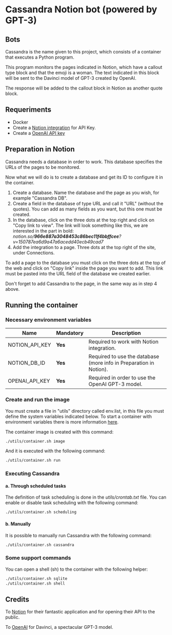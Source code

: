# Cassandra Notion bot (powered by GPT-3)

## Bots
Cassandra is the name given to this project, which consists of a container that executes a Python program.

This program monitors the pages indicated in Notion, which have a callout type block and that the emoji is a woman. The text indicated in this block will be sent to the Davinci model of GPT-3 created by OpenAI.

The response will be added to the callout block in Notion as another quote block.


## Requeriments
- Docker
- Create a [Notion integration](https://www.notion.so/my-integrations) for API Key.
- Create a [OpenAI API key](https://beta.openai.com/account/api-keys)


## Preparation in Notion
Cassandra needs a database in order to work. This database specifies the URLs of the pages to be monitored.

Now what we will do is to create a database and get its ID to configure it in the container.

1. Create a database. Name the database and the page as you wish, for example "Cassandra DB".
2. Create a field in the database of type URL and call it "URL" (without the quotes). You can add as many fields as you want, but this one must be created.
3. In the database, click on the three dots at the top right and click on "Copy link to view". The link will look something like this, we are interested in the part in bold: *notion.so/***966e887a3048453c86bec11f4bbffcee***?v=150787ea6d9a47a6acedd40ecb49cad7*
4. Add the integration to a page. Three dots at the top right of the site, under Connections.

To add a page to the database you must click on the three dots at the top of the web and click on "Copy link" inside the page you want to add. This link must be pasted into the URL field of the database we created earlier.

Don't forget to add Cassandra to the page, in the same way as in step 4 above.


## Running the container

### Necessary environment variables
| Name                        | Mandatory | Description                                                               |
| --------------------------- | --------- | --------------------------------------------------------------------------|
| NOTION_API_KEY              | **Yes**   | Required to work with Notion integration.                                 |
| NOTION_DB_ID                | **Yes**   | Required to use the database (more info in Preparation in Notion).        |
| OPENAI_API_KEY              | **Yes**   | Required in order to use the OpenAI GPT-3 model.                          |


### Create and run the image
You must create a file in "utils" directory called env.list, in this file you must define the system variables indicated below. To start a container with environment variables there is more information [here](https://docs.docker.com/engine/reference/commandline/run/#set-environment-variables--e---env---env-file).

The container image is created with this command:
```bash
./utils/container.sh image
```

And it is executed with the following command:
```bash
./utils/container.sh run
```


### Executing Cassandra

#### a. Through scheduled tasks
The definition of task scheduling is done in the _utils/crontab.txt_ file.
You can enable or disable task scheduling with the following command:
```bash
./utils/container.sh scheduling
```

#### b. Manually
It is possible to manually run Cassandra with the following command:
```bash
./utils/container.sh cassandra
```

### Some support commands

You can open a shell (sh) to the container with the following helper:
```bash
./utils/container.sh sqlite
./utils/container.sh shell
```


## Credits
To [Notion](https://www.notion.so/) for their fantastic application and for opening their API to the public.

To [OpenAI](https://openai.com/) for Davinci, a spectacular GPT-3 model.
